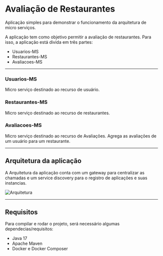 # Avaliação de Restaurantes
Aplicação simples para demonstrar o funcionamento da arquitetura de micro serviços.

A aplicação tem como objetivo permitir a avaliação de restaurantes.
Para isso, a aplicação está divida em três partes:
 * Usuarios-MS
 * Restaurantes-MS
 * Avaliacoes-MS

---

### Usuarios-MS
Micro serviço destinado ao recurso de usuário.

### Restaurantes-MS
Micro serviço destinado ao recurso de restaurantes.

### Avaliacoes-MS
Micro serviço destinado ao recurso de Avaliações.
Agrega as avaliações de um usuário para um restaurante.

---

## Arquitetura da aplicação
A Arquitetura da aplicação conta com um gateway para centralizar as chamadas e um service discovery para o registro de aplicações e suas instancias.

![Arquitetura](https://user-images.githubusercontent.com/34915495/184186689-93de11c7-99d4-47f1-be52-895cd711c377.png)

---

## Requisitos
Para compilar e rodar o projeto, será necessário algumas dependecias/requisitos:
- Java 17
- Apache Maven
- Docker e Docker Composer

